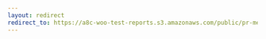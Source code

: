 ```yaml
---
layout: redirect
redirect_to: https://a8c-woo-test-reports.s3.amazonaws.com/public/pr-merge/38728/api/index.html
---
```

